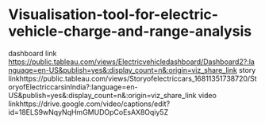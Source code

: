 # Visualisation-tool-for-electric-vehicle-charge-and-range-analysis

dashboard link https://public.tableau.com/views/Electricvehicledashboard/Dashboard2?:language=en-US&publish=yes&:display_count=n&:origin=viz_share_link
story linkhttps://public.tableau.com/views/Storyofelectriccars_16811351738720/StoryofElectriccarsinIndia?:language=en-US&publish=yes&:display_count=n&:origin=viz_share_link
video linkhttps://drive.google.com/video/captions/edit?id=18ELS9wNqyNqHmGMUDOpCoEsAX8Oqiy5Z

